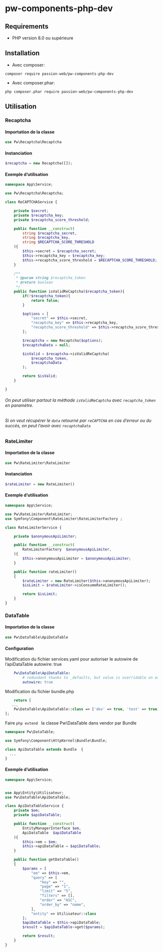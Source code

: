 # pw-components-php-dev
## Requirements
 * PHP version 8.0 ou supérieure

## Installation

* Avec composer:
```
composer require passion-web/pw-components-php-dev
```

* Avec composer.phar:
```
php composer.phar require passion-web/pw-components-php-dev
```

## Utilisation
### Recaptcha
#### Importation de la classe
```php
use Pw\Recaptcha\Recaptcha
```

#### Instanciation
```php
$recaptcha = new Recaptcha([]);
```

#### Exemple d’utilisation
```php
namespace App\Service;

use Pw\Recaptcha\Recaptcha;

class ReCAPTCHAService {

	private $secret;
    private $recaptcha_key;
    private $recaptcha_score_threshold;

    public function __construct( 
        string $recaptcha_secret,
        string $recaptcha_key,
        string $RECAPTCHA_SCORE_THRESHOLD
    ){
    	$this->secret = $recaptcha_secret;
        $this->recaptcha_key = $recaptcha_key;
        $this->recaptcha_score_threshold = $RECAPTCHA_SCORE_THRESHOLD;
    }

    /**
     * @param string $recaptcha_token
     * @return boolean
     */
    public function isValidReCaptcha($recaptcha_token){
        if(!$recaptcha_token){
            return false;
        }

        $options = [
            "secret" => $this->secret,
            "recaptcha_key" => $this->recaptcha_key,
            "recaptcha_score_threshold" => $this->recaptcha_score_threshold,
        ];

        $recaptcha = new Recaptcha($options);
        $recaptchaData = null;

        $isValid = $recaptcha->isValidReCaptcha(
            $recaptcha_token,  
            $recaptchaData
        );

        return $isValid;
    }

}
```
###### On peut utiliser partout la méthode `isValidReCaptcha` avec `recaptcha_token` en paramètre.

###### Si on veut récupérer le `data` retourné par `reCAPTCHA` en cas d’erreur ou du succès, on peut l’avoir avec `recaptchaData`


### RateLimiter
#### Importation de la classe
```php
use Pw\RateLimiter\RateLimiter
```

#### Instanciation
```php
$rateLimiter = new RateLimiter()
```

#### Exemple d’utilisation
```php
namespace App\Service;

use Pw\RateLimiter\RateLimiter;
use Symfony\Component\RateLimiter\RateLimiterFactory ;

class RateLimiterService {

    private $anonymousApiLimiter;

    public function __construct(
        RateLimiterFactory  $anonymousApiLimiter,
    ){
        $this->anonymousApiLimiter = $anonymousApiLimiter;
    }

    public function rateLimiter()
    {
        $rateLimiter = new RateLimiter($this->anonymousApiLimiter);
        $isLimit = $rateLimiter->isConsumeRateLimiter();

        return $isLimit;
    }
}
```



### DataTable
#### Importation de la classe
```php
use Pw\DataTable\ApiDataTable
```

#### Configuration 
Modification du fichier services.yaml pour autoriser le autowire de l’apiDataTable autowire: true
```yaml
    Pw\DataTable\ApiDataTable:
        # redundant thanks to _defaults, but value is overridable on each service
        autowire: true
```
Modification du fichier bundle.php 
```php
    return [
   ...
    Pw\DataTable\ApiDataTable::class => ['dev' => true, 'test' => true],
];
```

Faire ```php extend ``` la classe Pw\DataTable dans vendor par Bundle
```php
namespace Pw\DataTable;

use Symfony\Component\HttpKernel\Bundle\Bundle;

class ApiDataTable extends Bundle  {
  ...
}
```

#### Exemple d’utilisation
```php
namespace App\Service;


use App\Entity\Utilisateur;
use Pw\DataTable\ApiDataTable;

class ApiDataTableService {
    private $em;
    private $apiDataTable;

    public function __construct(
        EntityManagerInterface $em,
        ApiDataTable  $apiDataTable
    ){
        $this->em = $em;
        $this->apiDataTable = $apiDataTable;
    }

    public function getDataTable()
    {
        $params = [
            "em" => $this->em,
            "query" => [
                "key" => "",
                "page" => "1",
                "limit" => "5",
                "filters" => [],
                "order" => "ASC",
                "order_by" => "name",
            ],
            "entity" => Utilisateur::class
        ];
        $apiDataTable = $this->apiDataTable;
        $result = $apiDataTable->get($params);

        return $result;
    }
}
```


